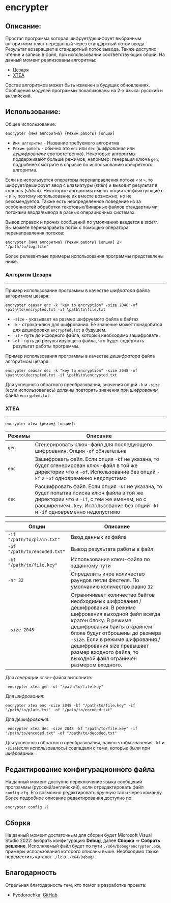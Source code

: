 # encrypter
## Описание:
Простая программа которая шифрует/дешифрует выбранным алгоритмом текст переданный через стандартный поток ввода. Результат возвращает в стандартный поток вывода. Также доступно чтение и запись в файл, при использовании соответствующих опций. На данный момент реализованы алгоритмы:

- [Цезаря](#Алгоритм-Цезаря)
- [XTEA](#XTEA)

Состав алгоритмов может быть изменен в будущих обновлениях. Сообщения модулей программы локализованы на 2-х языка: русский и английский. 

## Использование:
Общее использование:
```
encrypter {Имя алгоритма} {Режим работы} [опции]
```
- `Имя алгоритма` - Название требуемого алгоритма
- `Режим работы` - обычно это `enc` или `dec` (_шифрование_ или _дешифровнаие_ соответственно). Некоторые алгоритмы поддерживают больше режимов, например: генерация ключа `gen`; подробнее смотрите в справке по использованию конкретного алгоритма.

Если не используется операторы перенаправления потока `<` и `>`, то шифрует/дешифрует ввод с клавиатуры (_stdin_) и выводит результат в консоль (_stdout_). Некоторые алгоритмы имеют опции конфликтующие с `<` и `>`, поэтому использование их вместе возможно, но не рекомендуется. Также есть неопределенное поведение из за особенностей обработки текстовых/бинарных файлов стандартными потоками ввода/вывода в разных операционных системах. 

Вывод справок и прочих сообщений по умолчанию введется в _stderr_. Вы можете перенаправить поток с помощью оператора перенаправления потоков:
```
encrypter {Имя алгоритма} {Режим работы} [опции] 2> "/path/to/log.file"
```
Более релевантные примеры использования программы представлены ниже.

### Алгоритм Цезаря
___

Пример использование программы в качестве _шифратора_ файла алгоритмом цезаря:
```
encrypter ceasar enc -k "key to encryption" -size 2048 -of \path\to\encrypted.txt -if \path\to\file.txt
```
- `-size` - указывает на размер шифруемого файла в байтах
- `-k` - строка-ключ для шифрования. Её значение может понадобится для дешифровки `encrypted.txt` в будущем.
- `-if` - путь до исходного файла, который необходимо зашифровать.
- `-of` - путь до результирующего файла, что будет содержать результат работы программы.

Пример использования программы в качестве _дешифратора_ файла алгоритмом цезаря:
```
encrypter ceasar dec -k "key to encryption" -size 2048 -of \path\to\decrypted.txt -if \path\to\encrypted.txt
```
Для успешного обратного преобразования, значения опций `-k` и `-size` (если использовалась) должны повторять значения при _шифровании_ файла `encrypted.txt`.

### XTEA
___

```
encrypter xtea {режим} [опции]: 
```
| Режимы | Описание |
|---|---|
| `gen` |  Сгенерировать ключ-файл для последующего шифрования. Опция `-of` обязательна
| `enc` | Зашифровать файл. Если опция `-kf` не указана, то будет сгенерирован  ключ-файл в той же директории что и `-of`. Использование без опций `-kf` и `-of` одновременно недопустимо |
| `dec` | Расшифровать файл. Если опция `-kf` не указана, то будет попытка поиска ключ файла в той же директории что и `-if`, с тем же именем, но с расширением `.key`. Использование без опций `-kf` и `-if` одновременно недопустимо |

| Опции|Описание|
|---|---|
| `-if "/path/to/plain.txt"` | Ввод данных из файла |
| `-of "/path/to/encoded.txt"` | Вывод результата работы в файл
| `-kf "/path/to/file.key"`    | Использование ключ-файла по заданному пути |
| `-nr 32` | Определить иное количество раундов петли Фестеля. По умолчанию количество равно `32` |
| `-size 2048`| Ограничивает количество байтов необходимых шифрования / дешифрования. В режиме шифрования выходной файл всегда кратен блоку. В режиме дешифрования байты в крайнем блоке будут отброшены до размера `-size`. Если в режиме шифрования / дешифрования size превышает размер входного файла, то выходной файл ограничен размером входного. |

Для _генерации_ ключ-файла выполните:
```
 encrypter xtea gen -of "/path/to/file.key"
```
Для _шифрования_:
```
encrypter xtea enc -size 2048 -kf "/path/to/file.key" -if "/path/to/plain.txt" -of "/path/to/encoded.txt"
```
Для _дешифрования_:
```
 encrypter xtea dec -size 2048 -kf "/path/to/file.key" -if "/path/to/encoded.txt" -of "/path/to/decoded.txt"
```
Для успешного обратного преобразования, важно чтобы значения `-kf` и `-size`(если использовалось) совпадали с теми, которые были при _шифровании_. 

## Редактирование конфигурационного файла

На данный момент доступно переключение языка сообщений программы (русский/английский), если отредактировать файл `config.cfg`. Его возможно редактировать _вручную_ так и через команду. Более подробное описание редактирования доступно по: 
```
encrypter config -?
```

## Сборка
На данный момент достаточным для сборки будет Microsoft Visual Studio 2022: выбрать конфигурацию **Debug**, далее **Сборка** =>  **Собрать решение**. Исполняемый файл будет по пути `./x64/Debug/encrypter.exe`, примеры использования которого описаны выше.
Необходимо также переместить каталог `./lc` в `./x64/Debug/`.
## Благодарность

Отдельная благодарность тем, кто помог в разработке проекта:

- Fyodorochka: [GitHub](https://github.com/Fyodorochka)